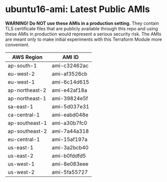 # ubuntu16-ami: Latest Public AMIs

**WARNING! Do NOT use these AMIs in a production setting.** They contain TLS certificate files that are publicly available through this repo and using these AMIs in production would represent a serious security risk. The AMIs are meant only to make initial experiments with this Terraform Module more convenient.

| AWS Region | AMI ID |
| ---------- | ------ |
| ap-south-1 | ami-c32462ac |
| eu-west-2 | ami-af3526cb |
| eu-west-1 | ami-6c14d615 |
| ap-northeast-2 | ami-e42af18a |
| ap-northeast-1 | ami-39824e5f |
| sa-east-1 | ami-5d037e31 |
| ca-central-1 | ami-eabd048e |
| ap-southeast-1 | ami-a30b7fc0 |
| ap-southeast-2 | ami-7a44a318 |
| eu-central-1 | ami-15af197a |
| us-east-1 | ami-3a2bcb40 |
| us-east-2 | ami-b0fddfd5 |
| us-west-1 | ami-8e083eee |
| us-west-2 | ami-5fa55727 |
